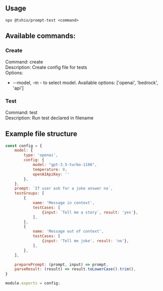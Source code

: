 
## Usage

```
npx @tshio/prompt-test <command>
```

## Available commands:
### Create
Command:  create <filename>  
Description: Create config file for tests  
Options:
- --model, -m - to select model. Available options: ['openai', 'bedrock', 'api']

### Test
Command:  test <filename>  
Description: Run test declared in filename  

## Example file structure

```javascript
const config = {
    model: {
        type: 'openai',
        config: {
            model: "gpt-3.5-turbo-1106",
            temperature: 0,
            openAIApiKey: ''
        },
    },
    prompt: `If user ask for a joke answer no`,
    testGroups: [
        {
            name: 'Message in context',
            testCases: [
                {input: `Tell me a story`, result: 'yes'},
            ],
        },
        {
            name: 'Message out of context',
            testCases: [
                {input: 'Tell me joke', result: 'no'},
            ],
        },
    ],

    preparePrompt: (prompt, input) => prompt,
    parseResult: (result) => result.toLowerCase().trim(),
}

module.exports = config;
```